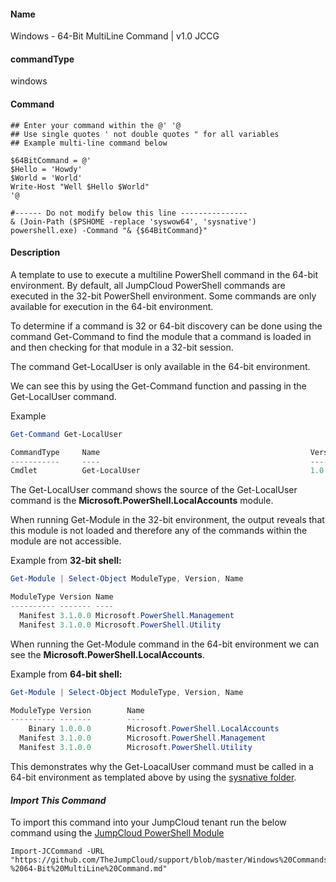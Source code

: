 #### Name

Windows - 64-Bit MultiLine Command | v1.0 JCCG

#### commandType

windows

#### Command

```
## Enter your command within the @' '@
## Use single quotes ' not double quotes " for all variables 
## Example multi-line command below

$64BitCommand = @'
$Hello = 'Howdy'
$World = 'World'
Write-Host "Well $Hello $World"
'@

#------ Do not modify below this line ---------------
& (Join-Path ($PSHOME -replace 'syswow64', 'sysnative') powershell.exe) -Command "& {$64BitCommand}"
```

#### Description

A template to use to execute a multiline PowerShell command in the 64-bit environment. By default, all JumpCloud PowerShell commands are executed in the 32-bit PowerShell environment. Some commands are only available for execution in the 64-bit environment. 

To determine if a command is 32 or 64-bit discovery can be done using the command Get-Command to find the module that a command is loaded in and then checking for that module in a 32-bit session.

The command Get-LocalUser is only available in the 64-bit environment.

We can see this by using the Get-Command function and passing in the Get-LocalUser command.

Example 
```PowerShell
Get-Command Get-LocalUser

CommandType     Name                                               Version    Source
-----------     ----                                               -------    ------
Cmdlet          Get-LocalUser                                      1.0.0.0    Microsoft.PowerShell.LocalAccounts

```
The Get-LocalUser command shows the source of the Get-LocalUser command is the **Microsoft.PowerShell.LocalAccounts** module.

When running Get-Module in the 32-bit environment, the output reveals that this module is not loaded and therefore any of the commands within the module are not accessible.

Example from **32-bit shell:**
```PowerShell
Get-Module | Select-Object ModuleType, Version, Name

ModuleType Version Name
---------- ------- ----
  Manifest 3.1.0.0 Microsoft.PowerShell.Management
  Manifest 3.1.0.0 Microsoft.PowerShell.Utility

```

When running the Get-Module command in the 64-bit environment we can see the **Microsoft.PowerShell.LocalAccounts**. 

Example from **64-bit shell:**
```PowerShell
Get-Module | Select-Object ModuleType, Version, Name

ModuleType Version        Name
---------- -------        ----
    Binary 1.0.0.0        Microsoft.PowerShell.LocalAccounts
  Manifest 3.1.0.0        Microsoft.PowerShell.Management
  Manifest 3.1.0.0        Microsoft.PowerShell.Utility
```

This demonstrates why the Get-LoacalUser command must be called in a 64-bit environment as templated above by using the [sysnative folder](http://www.samlogic.net/articles/sysnative-folder-64-bit-windows.htm). 

#### *Import This Command*

To import this command into your JumpCloud tenant run the below command using the [JumpCloud PowerShell Module](https://github.com/TheJumpCloud/support/wiki/Installing-the-JumpCloud-PowerShell-Module)

```
Import-JCCommand -URL "https://github.com/TheJumpCloud/support/blob/master/Windows%20Commands/Windows%20-%2064-Bit%20MultiLine%20Command.md"
```
